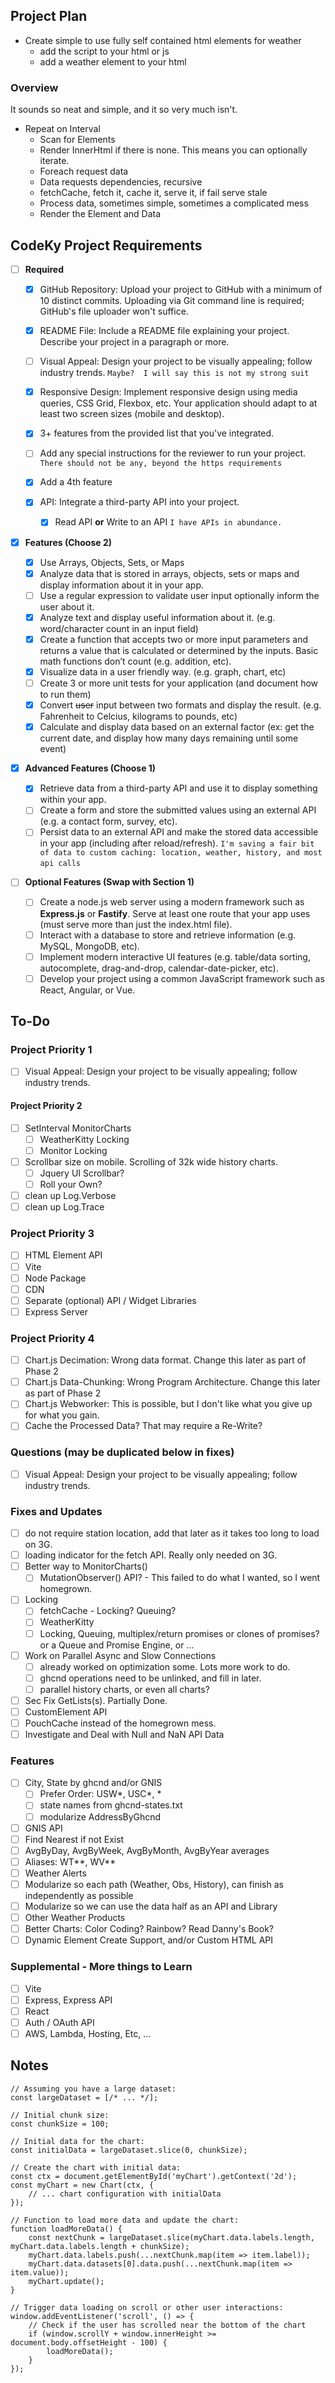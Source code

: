 ## Project Plan

- Create simple to use fully self contained html elements for weather
  - add the script to your html or js
  - add a weather element to your html

### Overview

It sounds so neat and simple, and it so very much isn't.

- Repeat on Interval
  - Scan for Elements
  - Render InnerHtml if there is none. This means you can optionally iterate.
  - Foreach request data
  - Data requests dependencies, recursive
  - fetchCache, fetch it, cache it, serve it, if fail serve stale
  - Process data, sometimes simple, sometimes a complicated mess
  - Render the Element and Data

## CodeKy Project Requirements

- [ ] **Required**

  - [x] GitHub Repository: Upload your project to GitHub with a minimum of 10 distinct commits. Uploading via Git command line is required; GitHub's file uploader won't suffice.
  - [x] README File: Include a README file explaining your project.
        Describe your project in a paragraph or more.

  - [ ] Visual Appeal: Design your project to be visually appealing; follow industry trends.
        `Maybe?  I will say this is not my strong suit`

  - [x] Responsive Design: Implement responsive design using media queries, CSS Grid, Flexbox, etc. Your application should adapt to at least two screen sizes (mobile and desktop).
  - [x] 3+ features from the provided list that you've integrated.
  - [ ] Add any special instructions for the reviewer to run your project.
        `There should not be any, beyond the https requirements`
  - [x] Add a 4th feature
  - [x] API: Integrate a third-party API into your project.
    - [x] Read API **or** Write to an API
          `I have APIs in abundance.`
          &nbsp;

- [x] **Features (Choose 2)**

  - [x] Use Arrays, Objects, Sets, or Maps
  - [x] Analyze data that is stored in arrays, objects, sets or maps and display information about it in your app.
  - [ ] Use a regular expression to validate user input optionally inform the user about it.
  - [x] Analyze text and display useful information about it. (e.g. word/character count in an input field)
  - [x] Create a function that accepts two or more input parameters and returns a value that is calculated or determined by the inputs. Basic math functions don’t count (e.g. addition, etc).
  - [x] Visualize data in a user friendly way. (e.g. graph, chart, etc)
  - [ ] Create 3 or more unit tests for your application (and document how to run them)
  - [x] Convert ~~user~~ input between two formats and display the result. (e.g. Fahrenheit to Celcius, kilograms to pounds, etc)
  - [x] Calculate and display data based on an external factor (ex: get the current date, and display how many days remaining until some event)
        &nbsp;

- [x] **Advanced Features (Choose 1)**

  - [x] Retrieve data from a third-party API and use it to display something within your app.
  - [ ] Create a form and store the submitted values using an external API (e.g. a contact form, survey, etc).
  - [ ] Persist data to an external API and make the stored data accessible in your app (including after reload/refresh).
        `I'm saving a fair bit of data to custom caching: location, weather, history, and most api calls`
        &nbsp;

- [ ] **Optional Features (Swap with Section 1)**
  - [ ] Create a node.js web server using a modern framework such as **Express.js** or **Fastify**. Serve at least one route that your app uses (must serve more than just the index.html file).
  - [ ] Interact with a database to store and retrieve information (e.g. MySQL, MongoDB, etc).
  - [ ] Implement modern interactive UI features (e.g. table/data sorting, autocomplete, drag-and-drop, calendar-date-picker, etc).
  - [ ] Develop your project using a common JavaScript framework such as React, Angular, or Vue.

## To-Do

### Project Priority 1

- [ ] Visual Appeal: Design your project to be visually appealing; follow industry trends.

#### Project Priority 2

- [ ] SetInterval MonitorCharts
  - [ ] WeatherKitty Locking
  - [ ] Monitor Locking
- [ ] Scrollbar size on mobile. Scrolling of 32k wide history charts.
  - [ ] Jquery UI Scrollbar?
  - [ ] Roll your Own?
- [ ] clean up Log.Verbose
- [ ] clean up Log.Trace

### Project Priority 3

- [ ] HTML Element API
- [ ] Vite
- [ ] Node Package
- [ ] CDN
- [ ] Separate (optional) API / Widget Libraries
- [ ] Express Server

### Project Priority 4

- [ ] Chart.js Decimation: Wrong data format. Change this later as part of Phase 2
- [ ] Chart.js Data-Chunking: Wrong Program Architecture. Change this later as part of Phase 2
- [ ] Chart.js Webworker: This is possible, but I don't like what you give up for what you gain.
- [ ] Cache the Processed Data? That may require a Re-Write?

### Questions (may be duplicated below in fixes)

- [ ] Visual Appeal: Design your project to be visually appealing; follow industry trends.

### Fixes and Updates

- [ ] do not require station location, add that later as it takes too long to load on 3G.
- [ ] loading indicator for the fetch API. Really only needed on 3G.
- [ ] Better way to MonitorCharts()
  - [ ] MutationObserver() API? - This failed to do what I wanted, so I went homegrown.
- [ ] Locking
  - [ ] fetchCache - Locking? Queuing?
  - [ ] WeatherKitty
  - [ ] Locking, Queuing, multiplex/return promises or clones of promises? or a Queue and Promise Engine, or ...
- [ ] Work on Parallel Async and Slow Connections
  - [ ] already worked on optimization some. Lots more work to do.
  - [ ] ghcnd operations need to be unlinked, and fill in later.
  - [ ] parallel history charts, or even all charts?
- [ ] Sec Fix GetLists(s). Partially Done.
- [ ] CustomElement API
- [ ] PouchCache instead of the homegrown mess.
- [ ] Investigate and Deal with Null and NaN API Data

### Features

- [ ] City, State by ghcnd and/or GNIS
  - [ ] Prefer Order: USW*, USC*, \*
  - [ ] state names from ghcnd-states.txt
  - [ ] modularize AddressByGhcnd
- [ ] GNIS API
- [ ] Find Nearest if not Exist
- [ ] AvgByDay, AvgByWeek, AvgByMonth, AvgByYear averages
- [ ] Aliases: WT**, WV**
- [ ] Weather Alerts
- [ ] Modularize so each path (Weather, Obs, History), can finish as independently as possible
- [ ] Modularize so we can use the data half as an API and Library
- [ ] Other Weather Products
- [ ] Better Charts: Color Coding? Rainbow? Read Danny's Book?
- [ ] Dynamic Element Create Support, and/or Custom HTML API

### Supplemental - More things to Learn

- [ ] Vite
- [ ] Express, Express API
- [ ] React
- [ ] Auth / OAuth API
- [ ] AWS, Lambda, Hosting, Etc, ...

## Notes

```
// Assuming you have a large dataset:
const largeDataset = [/* ... */];

// Initial chunk size:
const chunkSize = 100;

// Initial data for the chart:
const initialData = largeDataset.slice(0, chunkSize);

// Create the chart with initial data:
const ctx = document.getElementById('myChart').getContext('2d');
const myChart = new Chart(ctx, {
    // ... chart configuration with initialData
});

// Function to load more data and update the chart:
function loadMoreData() {
    const nextChunk = largeDataset.slice(myChart.data.labels.length, myChart.data.labels.length + chunkSize);
    myChart.data.labels.push(...nextChunk.map(item => item.label));
    myChart.data.datasets[0].data.push(...nextChunk.map(item => item.value));
    myChart.update();
}

// Trigger data loading on scroll or other user interactions:
window.addEventListener('scroll', () => {
    // Check if the user has scrolled near the bottom of the chart
    if (window.scrollY + window.innerHeight >= document.body.offsetHeight - 100) {
        loadMoreData();
    }
});
```
